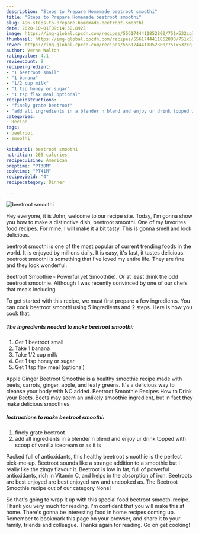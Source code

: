 ```yaml
---
description: "Steps to Prepare Homemade beetroot smoothi"
title: "Steps to Prepare Homemade beetroot smoothi"
slug: 496-steps-to-prepare-homemade-beetroot-smoothi
date: 2020-10-01T09:14:50.892Z
image: https://img-global.cpcdn.com/recipes/5561744411852800/751x532cq70/beetroot-smoothi-recipe-main-photo.jpg
thumbnail: https://img-global.cpcdn.com/recipes/5561744411852800/751x532cq70/beetroot-smoothi-recipe-main-photo.jpg
cover: https://img-global.cpcdn.com/recipes/5561744411852800/751x532cq70/beetroot-smoothi-recipe-main-photo.jpg
author: Verna Walton
ratingvalue: 4.1
reviewcount: 9
recipeingredient:
- "1 beetroot small"
- "1 banana"
- "1/2 cup milk"
- "1 tsp honey or sugar"
- "1 tsp flax meal optional"
recipeinstructions:
- "finely grate beetroot"
- "add all ingredients in a blender n blend and enjoy ur drink topped with scoop of vanilla icecream or as it is"
categories:
- Recipe
tags:
- beetroot
- smoothi

katakunci: beetroot smoothi 
nutrition: 266 calories
recipecuisine: American
preptime: "PT38M"
cooktime: "PT41M"
recipeyield: "4"
recipecategory: Dinner

---
```



![beetroot smoothi](https://img-global.cpcdn.com/recipes/5561744411852800/751x532cq70/beetroot-smoothi-recipe-main-photo.jpg)

Hey everyone, it is John, welcome to our recipe site. Today, I'm gonna show you how to make a distinctive dish, beetroot smoothi. One of my favorites food recipes. For mine, I will make it a bit tasty. This is gonna smell and look delicious.

beetroot smoothi is one of the most popular of current trending foods in the world. It is enjoyed by millions daily. It is easy, it's fast, it tastes delicious. beetroot smoothi is something that I've loved my entire life. They are fine and they look wonderful.

Beetroot Smoothie - Powerful yet Smooth(ie). Or at least drink the odd beetroot smoothie. Although I was recently convinced by one of our chefs that meals including.


To get started with this recipe, we must first prepare a few ingredients. You can cook beetroot smoothi using 5 ingredients and 2 steps. Here is how you cook that.

<!--inarticleads1-->

##### The ingredients needed to make beetroot smoothi:

1. Get 1 beetroot small
1. Take 1 banana
1. Take 1/2 cup milk
1. Get 1 tsp honey or sugar
1. Get 1 tsp flax meal (optional)


Apple Ginger Beetroot Smoothie is a healthy smoothie recipe made with beets, carrots, ginger, apple, and leafy greens. It&#39;s a delicious way to cleanse your body with NO added. Beetroot Smoothie Recipes How to Drink your Beets. Beets may seem an unlikely smoothie ingredient, but in fact they make delicious smoothies. 

<!--inarticleads2-->

##### Instructions to make beetroot smoothi:

1. finely grate beetroot
1. add all ingredients in a blender n blend and enjoy ur drink topped with scoop of vanilla icecream or as it is


Packed full of antioxidants, this healthy beetroot smoothie is the perfect pick-me-up. Beetroot sounds like a strange addition to a smoothie but I really like the zingy flavour it. Beetroot is low in fat, full of powerful antioxidants, rich in Vitamin C, and helps in the absorption of iron. Beetroots are best enjoyed are best enjoyed raw and uncooked as. The Beetroot Smoothie recipe out of our category None! 

So that's going to wrap it up with this special food beetroot smoothi recipe. Thank you very much for reading. I'm confident that you will make this at home. There's gonna be interesting food in home recipes coming up. Remember to bookmark this page on your browser, and share it to your family, friends and colleague. Thanks again for reading. Go on get cooking!

